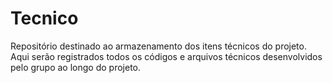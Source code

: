 # Tecnico
Repositório destinado ao armazenamento dos itens técnicos do projeto. 
Aqui serão registrados todos os códigos e arquivos técnicos desenvolvidos pelo grupo ao longo do projeto.
